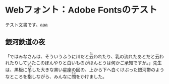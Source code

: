 <script>
  (function(d) {
    var config = {
      kitId: 'iky0cjq',
      scriptTimeout: 3000,
      async: true
    },
    h=d.documentElement,t=setTimeout(function(){h.className=h.className.replace(/\bwf-loading\b/g,"")+" wf-inactive";},config.scriptTimeout),tk=d.createElement("script"),f=false,s=d.getElementsByTagName("script")[0],a;h.className+=" wf-loading";tk.src='https://use.typekit.net/'+config.kitId+'.js';tk.async=true;tk.onload=tk.onreadystatechange=function(){a=this.readyState;if(f||a&&a!="complete"&&a!="loaded")return;f=true;clearTimeout(t);try{Typekit.load(config)}catch(e){}};s.parentNode.insertBefore(tk,s)
  })(document);
</script>
<style>
  body {
    font-family: honoka-maru-gothic, Osaka, MS PGothic, sans-serif;
  }
  h1,h2,h3 {
    font-family: oshidashi-m-gothic, Osaka, MS PGothic, sans-serif;
  }
</style>

# Webフォント：Adobe Fontsのテスト

テスト文書です。aaa

## 銀河鉄道の夜

「ではみなさんは、そういうふうに川だと<ruby>云<rt>い</rt></ruby>われたり、乳の流れたあとだと云われたりしていたこのぼんやりと白いものがほんとうは何かご承知ですか。」先生は、黒板に<ruby>吊<rt>つる</rt></ruby>した大きな黒い星座の図の、上から下へ白くけぶった銀河帯のようなところを<ruby>指<rt>さ</rt></ruby>しながら、みんなに<ruby>問<rt>とい</rt></ruby>をかけました。